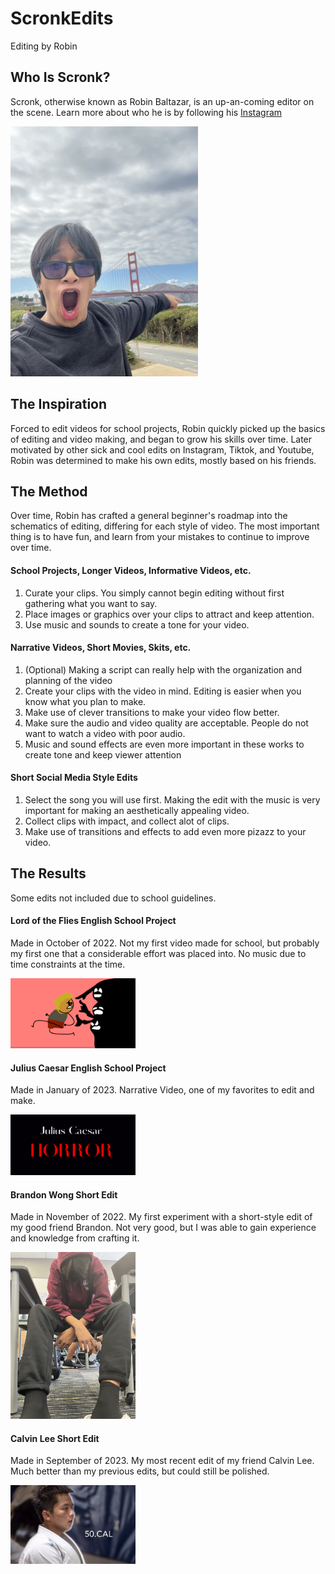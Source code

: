# ScronkEdits
Editing by Robin

## Who Is Scronk?

Scronk, otherwise known as Robin Baltazar, is an up-an-coming editor on the scene. Learn more about who he is by following his [Instagram](https://www.instagram.com/sxronck/)     
              
 <img src="sanfranpic.jpg" alt="picture of scronk" width="300"/>

## The Inspiration

Forced to edit videos for school projects, Robin quickly picked up the basics of editing and video making, and began to grow his skills over time. Later motivated by other sick and cool edits on Instagram, Tiktok, and Youtube, Robin was determined to make his own edits, mostly based on his friends.

## The Method

Over time, Robin has crafted a general beginner's roadmap into the schematics of editing, differing for each style of video. The most important thing is to have fun, and learn from your mistakes to continue to improve over time.

#### School Projects, Longer Videos, Informative Videos, etc.

1. Curate your clips. You simply cannot begin editing without first gathering what you want to say.
2. Place images or graphics over your clips to attract and keep attention.
3. Use music and sounds to create a tone for your video.

#### Narrative Videos, Short Movies, Skits, etc.

1. (Optional) Making a script can really help with the organization and planning of the video
2. Create your clips with the video in mind. Editing is easier when you know what you plan to make.
3. Make use of clever transitions to make your video flow better.
4. Make sure the audio and video quality are acceptable. People do not want to watch a video with poor audio.
5. Music and sound effects are even more important in these works to create tone and keep viewer attention

#### Short Social Media Style Edits

1. Select the song you will use first. Making the edit with the music is very important for making an aesthetically appealing video.
2. Collect clips with impact, and collect alot of clips.
3. Make use of transitions and effects to add even more pizazz to your video.

## The Results

Some edits not included due to school guidelines.

#### Lord of the Flies English School Project

Made in October of 2022. Not my first video made for school, but probably my first one that a considerable effort was placed into. No music due to time constraints at the time.
         
<a href="https://youtu.be/w3ge7G43WHM"><img src="lordofthefliesproject.png" alt="Lord of the Flies Project" width="200"></a>

#### Julius Caesar English School Project
Made in January of 2023. Narrative Video, one of my favorites to edit and make.

<a href="https://youtu.be/tbCFndzRg9o"><img src="juliuscaesarproject.png" alt="Julius Caesar Project" width="200"></a>

#### Brandon Wong Short Edit
Made in November of 2022. My first experiment with a short-style edit of my good friend Brandon. Not very good, but I was able to gain experience and knowledge from crafting it.

<a href="https://youtube.com/shorts/L_IGi_iZRB4?feature=share"><img src="brandon.jpg" alt="Brandon Wong Edit" width="200"></a>

#### Calvin Lee Short Edit
Made in September of 2023. My most recent edit of my friend Calvin Lee. Much better than my previous edits, but could still be polished.

<a href="https://youtu.be/io4BGTXWQ_A"><img src="calvin.png" alt="Calvin Lee Edit" width="200"></a>


<style>
body {
  background-image: url('websitebackground2.jpg');
  background-repeat: no-repeat;
  background-attachment: fixed;
  background-size: 100% 100%;
}
</style>


 
